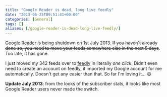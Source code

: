 ```yaml
---
title: "Google Reader is dead, long live feedly"
date: "2013-06-25T09:51:41+00:00"
categories: [General]
tags: []
aliases: [/google-reader-is-dead-long-live-feedly/]
---
```


[Google Reader](http://www.google.co.uk/reader/view/) is being shutdown on 1st July 2013. <del>If you haven't already done so, you need to move your feeds somewhere else in the next 5 days</del>. Too late, it has gone.

I just moved my 342 feeds over to [feedly](http://www.feedly.com/) in literally *one click*. Didn't even need to create an account on feedly, it imported my Google account for me automatically. Doesn't get any easier than that. So far I'm loving it... :smile:

**Update July 2013**: from the looks of the subscriber stats, it looks like most Google Reader users never made the switch.
